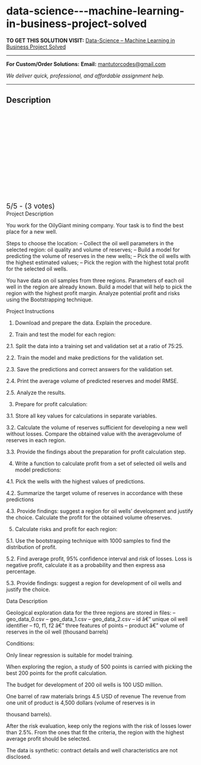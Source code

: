 # data-science---machine-learning-in-business-project-solved
**TO GET THIS SOLUTION VISIT:** [Data-Science – Machine Learning in Business Project Solved](https://mantutor.com/product/data-science-machine-learning-in-business-project-solved/)


---

**For Custom/Order Solutions:** **Email:** mantutorcodes@gmail.com  

*We deliver quick, professional, and affordable assignment help.*

---

<h2>Description</h2>



<div class="kk-star-ratings kksr-auto kksr-align-center kksr-valign-top" data-payload="{&quot;align&quot;:&quot;center&quot;,&quot;id&quot;:&quot;114941&quot;,&quot;slug&quot;:&quot;default&quot;,&quot;valign&quot;:&quot;top&quot;,&quot;ignore&quot;:&quot;&quot;,&quot;reference&quot;:&quot;auto&quot;,&quot;class&quot;:&quot;&quot;,&quot;count&quot;:&quot;3&quot;,&quot;legendonly&quot;:&quot;&quot;,&quot;readonly&quot;:&quot;&quot;,&quot;score&quot;:&quot;5&quot;,&quot;starsonly&quot;:&quot;&quot;,&quot;best&quot;:&quot;5&quot;,&quot;gap&quot;:&quot;4&quot;,&quot;greet&quot;:&quot;Rate this product&quot;,&quot;legend&quot;:&quot;5\/5 - (3 votes)&quot;,&quot;size&quot;:&quot;24&quot;,&quot;title&quot;:&quot;Data-Science - Machine Learning in Business Project Solved&quot;,&quot;width&quot;:&quot;138&quot;,&quot;_legend&quot;:&quot;{score}\/{best} - ({count} {votes})&quot;,&quot;font_factor&quot;:&quot;1.25&quot;}">

<div class="kksr-stars">

<div class="kksr-stars-inactive">
            <div class="kksr-star" data-star="1" style="padding-right: 4px">


<div class="kksr-icon" style="width: 24px; height: 24px;"></div>
        </div>
            <div class="kksr-star" data-star="2" style="padding-right: 4px">


<div class="kksr-icon" style="width: 24px; height: 24px;"></div>
        </div>
            <div class="kksr-star" data-star="3" style="padding-right: 4px">


<div class="kksr-icon" style="width: 24px; height: 24px;"></div>
        </div>
            <div class="kksr-star" data-star="4" style="padding-right: 4px">


<div class="kksr-icon" style="width: 24px; height: 24px;"></div>
        </div>
            <div class="kksr-star" data-star="5" style="padding-right: 4px">


<div class="kksr-icon" style="width: 24px; height: 24px;"></div>
        </div>
    </div>

<div class="kksr-stars-active" style="width: 138px;">
            <div class="kksr-star" style="padding-right: 4px">


<div class="kksr-icon" style="width: 24px; height: 24px;"></div>
        </div>
            <div class="kksr-star" style="padding-right: 4px">


<div class="kksr-icon" style="width: 24px; height: 24px;"></div>
        </div>
            <div class="kksr-star" style="padding-right: 4px">


<div class="kksr-icon" style="width: 24px; height: 24px;"></div>
        </div>
            <div class="kksr-star" style="padding-right: 4px">


<div class="kksr-icon" style="width: 24px; height: 24px;"></div>
        </div>
            <div class="kksr-star" style="padding-right: 4px">


<div class="kksr-icon" style="width: 24px; height: 24px;"></div>
        </div>
    </div>
</div>


<div class="kksr-legend" style="font-size: 19.2px;">
            5/5 - (3 votes)    </div>
    </div>
Project Description

You work for the OilyGiant mining company. Your task is to find the best place for a new well.

Steps to choose the location: – Collect the oil well parameters in the selected region: oil quality and volume of reserves; – Build a model for predicting the volume of reserves in the new wells; – Pick the oil wells with the highest estimated values; – Pick the region with the highest total profit for the selected oil wells.

You have data on oil samples from three regions. Parameters of each oil well in the region are already known. Build a model that will help to pick the region with the highest profit margin. Analyze potential profit and risks using the Bootstrapping technique.

Project Instructions

1. Download and prepare the data. Explain the procedure.

2. Train and test the model for each region:

2.1. Split the data into a training set and validation set at a ratio of 75:25.

2.2. Train the model and make predictions for the validation set.

2.3. Save the predictions and correct answers for the validation set.

2.4. Print the average volume of predicted reserves and model RMSE.

2.5. Analyze the results.

3. Prepare for profit calculation:

3.1. Store all key values for calculations in separate variables.

3.2. Calculate the volume of reserves sufficient for developing a new well without losses. Compare the obtained value with the averagevolume of reserves in each region.

3.3. Provide the findings about the preparation for profit calculation step.

4. Write a function to calculate profit from a set of selected oil wells and model predictions:

4.1. Pick the wells with the highest values of predictions.

4.2. Summarize the target volume of reserves in accordance with these predictions

4.3. Provide findings: suggest a region for oil wells’ development and justify the choice. Calculate the profit for the obtained volume ofreserves.

5. Calculate risks and profit for each region:

5.1. Use the bootstrapping technique with 1000 samples to find the distribution of profit.

5.2. Find average profit, 95% confidence interval and risk of losses. Loss is negative profit, calculate it as a probability and then express asa percentage.

5.3. Provide findings: suggest a region for development of oil wells and justify the choice.

Data Description

Geological exploration data for the three regions are stored in files: – geo_data_0.csv – geo_data_1.csv – geo_data_2.csv – id â€” unique oil well identifier – f0, f1, f2 â€” three features of points – product â€” volume of reserves in the oil well (thousand barrels)

Conditions:

Only linear regression is suitable for model training.

When exploring the region, a study of 500 points is carried with picking the best 200 points for the profit calculation.

The budget for development of 200 oil wells is 100 USD million.

One barrel of raw materials brings 4.5 USD of revenue The revenue from one unit of product is 4,500 dollars (volume of reserves is in

thousand barrels).

After the risk evaluation, keep only the regions with the risk of losses lower than 2.5%. From the ones that fit the criteria, the region with the highest average profit should be selected.

The data is synthetic: contract details and well characteristics are not disclosed.
